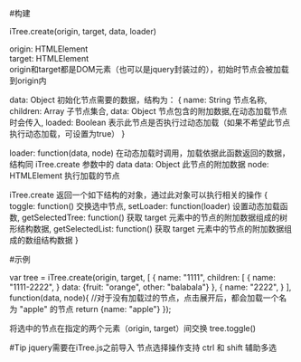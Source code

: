 


#构建

iTree.create(origin, target, data, loader)

origin: HTMLElement  
target: HTMLElement  
origin和target都是DOM元素（也可以是jquery封装过的），初始时节点会被加载到origin内  

data: Object 初始化节点需要的数据，结构为：
{
    name: String 节点名称,
    children: Array 子节点集合,
    data: Object 节点包含的附加数据,在动态加载节点时会传入,
    loaded: Boolean 表示此节点是否执行过动态加载（如果不希望此节点执行动态加载，可设置为true）
}

loader: function(data, node) 在动态加载时调用，加载依据此函数返回的数据，结构同 iTree.create 参数中的 data
    data: Object 此节点的附加数据
    node: HTMLElement 执行加载的节点


iTree.create 返回一个如下结构的对象，通过此对象可以执行相关的操作
{
    toggle: function()  交换选中节点,
    setLoader: function(loader)  设置动态加载函数,
    getSelectedTree: function() 获取 target 元素中的节点的附加数据组成的树形结构数据,
    getSelectedList: function() 获取 target 元素中的节点的附加数据组成的数组结构数据
}


#示例

var tree = iTree.create(origin, target, [
    {
        name: "1111",
        children: [
            {
                name: "1111-2222",
            }
        data: {fruit: "orange", other: "balabala"}
    },
    {
        name: "2222",
    }
], function(data, node){    //对于没有加载过的节点，点击展开后，都会加载一个名为 "apple" 的节点
    return {name: "apple"}
});

将选中的节点在指定的两个元素（origin, target）间交换
tree.toggle()




#Tip
jquery需要在iTree.js之前导入
节点选择操作支持 ctrl 和 shift 辅助多选




